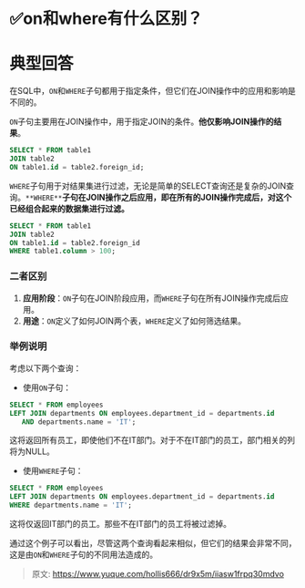 # ✅on和where有什么区别？


# 典型回答

在SQL中，`ON`和`WHERE`子句都用于指定条件，但它们在JOIN操作中的应用和影响是不同的。

`ON`子句主要用在JOIN操作中，用于指定JOIN的条件。**他仅影响JOIN操作的结果**。

```sql
SELECT * FROM table1
JOIN table2
ON table1.id = table2.foreign_id;
```

`WHERE`子句用于对结果集进行过滤，无论是简单的SELECT查询还是复杂的JOIN查询。`**WHERE**`**子句在JOIN操作之后应用，即在所有的JOIN操作完成后，对这个已经组合起来的数据集进行过滤。**
```sql
SELECT * FROM table1
JOIN table2
ON table1.id = table2.foreign_id
WHERE table1.column > 100;
```


### 二者区别

1. **应用阶段**：`ON`子句在JOIN阶段应用，而`WHERE`子句在所有JOIN操作完成后应用。
2. **用途**：`ON`定义了如何JOIN两个表，`WHERE`定义了如何筛选结果。


### 举例说明

考虑以下两个查询：

-  使用`ON`子句： 
```sql
SELECT * FROM employees
LEFT JOIN departments ON employees.department_id = departments.id
   AND departments.name = 'IT';
```

这将返回所有员工，即使他们不在IT部门。对于不在IT部门的员工，部门相关的列将为NULL。 

-  使用`WHERE`子句： 
```sql
SELECT * FROM employees
LEFT JOIN departments ON employees.department_id = departments.id
WHERE departments.name = 'IT';
```

这将仅返回IT部门的员工。那些不在IT部门的员工将被过滤掉。 

通过这个例子可以看出，尽管这两个查询看起来相似，但它们的结果会非常不同，这是由`ON`和`WHERE`子句的不同用法造成的。


> 原文: <https://www.yuque.com/hollis666/dr9x5m/iiasw1frpq30mdvo>